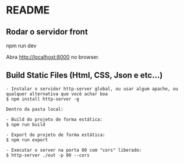 # README

## Rodar o servidor front

npm run dev

Abra [http://localhost:8000](http://localhost:8000) no browser.

## Build Static Files (Html, CSS, Json e etc...)

```
- Instalar o servidor http-server global, ou usar algum apache, ou qualquer alternativa que você achar boa
$ npm install http-server -g

Dentro da pasta local:

- Build do projeto de forma estática:
$ npm run build

- Export do projeto de forma estática:
$ npm run export

- Executar o server na porta 80 com "cors" liberado:
$ http-server ./out -p 80 --cors
```
